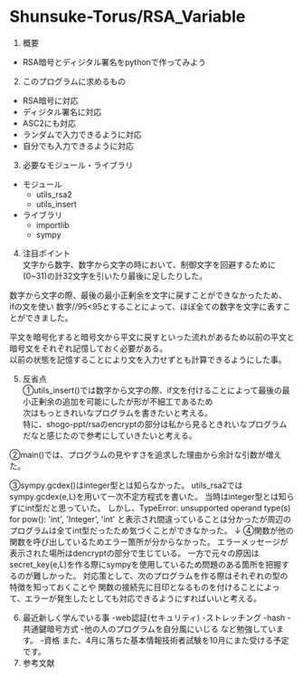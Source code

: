 # Shunsuke-Torus/RSA_Variable

1. 概要  
  - RSA暗号とディジタル署名をpythonで作ってみよう  

2. このプログラムに求めるもの      
  - RSA暗号に対応  
  - ディジタル署名に対応  
  - ASC2にも対応  
  - ランダムで入力できるように対応   
  - 自分でも入力できるように対応   

3. 必要なモジュール・ライブラリ   
  - モジュール  
    - utils_rsa2  
    - utils_insert  
  - ライブラリ  
    - importlib  
    - sympy  
    
4. 注目ポイント  
  文字から数字、数字から文字の時において、制御文字を回避するために(0~31)の計32文字を引いたり最後に足したりした。  

  数字から文字の際、最後の最小正剰余を文字に戻すことができなかったため、  
  ifの文を使い 数字//95<95とすることによって、ほぼ全ての数字を文字に表すことができました。  

  平文を暗号化すると暗号文から平文に戻すといった流れがあるため以前の平文と暗号文をそれぞれ記憶しておく必要がある。  
  以前の状態を記憶することにより文を入力せずとも計算できるようにした事。  

5. 反省点  
  ➀utils_insert()では数字から文字の際、if文を付けることによって最後の最小正剰余の追加を可能にしたが形が不細工であるため  
  次はもっときれいなプログラムを書きたいと考える。  
  特に、shogo-ppt/rsaのencryptの部分は私から見るときれいなプログラムだなと感じたので参考にしていきたいと考える。  

  ➁main()では、プログラムの見やすさを追求した理由から余計な引数が増えた。  
  
  ➂sympy.gcdex()はinteger型とは知らなかった。
    utils_rsa2ではsympy.gcdex(e,L)を用いて一次不定方程式を書いた。
    当時はinteger型とは知らずにint型だと思っていた。
    しかし、TypeError: unsupported operand type(s) for pow(): 'int', 'Integer', 'int'
    と表示され間違っていることは分かったが周辺のプログラムは全てint型だったため気づくことができなかった。
    ↓
  ➃関数が他の関数を呼び出しているためエラー箇所が分からなかった。
    エラーメッセージが表示された場所はdencryptの部分で生じている。
    一方で元々の原因はsecret_key(e,L)を作る際にsympyを使用しているため問題のある箇所を把握するのが難しかった。
    対応策として、次のプログラムを作る際はそれぞれの型の特徴を知っておくことや
    関数の接続先に目印となるものを付けることによって、エラーが発生したとしても対応できるようにすればいいと考える。
  
6. 最近新しく学んでいる事
  -web認証(セキュリティ)
    -ストレッチング
    -hash
  -共通鍵暗号方式
  -他の人のプログラムを自分風にいじる
  など勉強しています。
  -資格
  また、4月に落ちた基本情報技術者試験を10月にまた受ける予定です。
7. 参考文献

